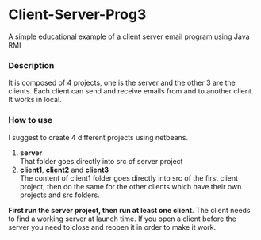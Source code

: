# Client-Server-Prog3
A simple educational example of a client server email program using Java RMI

### Description
It is composed of 4 projects, one is the server and the other 3 are the clients.
Each client can send and receive emails from and to another client.
It works in local.

### How to use
I suggest to create 4 different projects using netbeans.
1. **server**<br>That folder goes directly into src of server project
2. **client1**, **client2** and **client3**<br>The content of client1 folder goes directly into src of the first client project, then do the same for the other clients which have their own projects and src folders.
    
**First run the server project, then run at least one client**. The client needs to find a working server at launch time.
If you open a client before the server you need to close and reopen it in order to make it work.
